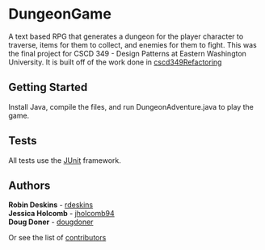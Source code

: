 # DungeonGame
A text based RPG that generates a dungeon for the player character to traverse, items for them to collect, and enemies for them to fight. This was the final project for CSCD 349 - Design Patterns at Eastern Washington University. It is built off of the work done in [cscd349Refactoring](https://github.com/rdeskins/cscd349Refactoring)

## Getting Started
Install Java, compile the files, and run DungeonAdventure.java to play the game.

## Tests
All tests use the [JUnit](https://junit.org/junit5/) framework. 

## Authors
**Robin Deskins** - [rdeskins](https://github.com/rdeskins/)\
**Jessica Holcomb** - [jholcomb94](https://github.com/jholcomb94)\
**Doug Doner** - [dougdoner](https://github.com/dougdoner)

Or see the list of [contributors](https://github.com/rdeskins/DungeonGame/contributors)
